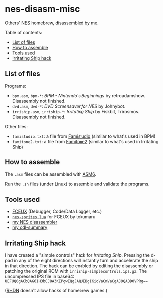 # nes-disasm-misc
Others' [NES](https://en.wikipedia.org/wiki/Nintendo_Entertainment_System) homebrew, disassembled by me.

Table of contents:
* [List of files](#list-of-files)
* [How to assemble](#how-to-assemble)
* [Tools used](#tools-used)
* [Irritating Ship hack](#irritating-ship-hack)

## List of files
Programs:
* `bpm.asm`, `bpm-*`: *BPM - Nintendo's Beginnings* by retroadamshow. Disassembly not finished.
* `dvd.asm`, `dvd-*`: *DVD Screensaver for NES* by Johnybot.
* `irriship.asm`, `irriship-*`: *Irritating Ship* by Fiskbit, Trirosmos. Disassembly not finished.

Other files:
* `famistudio.txt`: a file from [Famistudio](https://github.com/BleuBleu/FamiStudio) (similar to what's used in BPM)
* `famitone2.txt`: a file from [Famitone2](https://shiru.untergrund.net/code.shtml) (similar to what's used in Irritating Ship)

## How to assemble
The `.asm` files can be assembled with [ASM6](https://www.romhacking.net/utilities/674/).

Run the `.sh` files (under Linux) to assemble and validate the programs.

## Tools used
* [FCEUX](https://fceux.com/web/home.html) (Debugger, Code/Data Logger, etc.)
* [`nes-sprites.lua`](https://forums.nesdev.org/viewtopic.php?f=2&t=13255) for FCEUX by tokumaru
* [my NES disassembler](https://github.com/qalle2/nes-disasm)
* [my cdl-summary](https://github.com/qalle2/cdl-summary)

## Irritating Ship hack
I have created a "simple controls" hack for *Irritating Ship*.
Pressing the d-pad in any of the eight directions will instantly turn and accelerate the ship in that direction.
The hack can be enabled by editing the disassembly or patching the original ROM with `irriship-simplecontrols.ips.gz`.
The uncompressed IPS file in base64: `UEFUQ0gACbQAG6IH3bCJ8A3KEPgwEQgJAQUEBgIKioVaCmVaCgAJ9QABD0VPRg==`

([RHDN](https://www.romhacking.net) doesn't allow hacks of homebrew games.)
